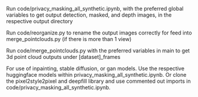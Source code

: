 
Run code/privacy_masking_all_synthetic.ipynb, with the preferred global variables to get output detection, masked, and depth images, in the respective output directory


Run code/reorganize.py to rename the output images correctly for feed into merge_pointclouds.py (if there is more than 1 view)


Run code/merge_pointclouds.py with the preferred variables in main to get 3d point cloud outputs under [dataset]_frames


For use of inpainting, stable diffusion, or gan models. Use the respective huggingface models within privacy_masking_all_synthetic.ipynb.
Or clone the pixel2style2pixel and deepfill library and use commented out imports in code/privacy_masking_all_synthetic.ipynb.

